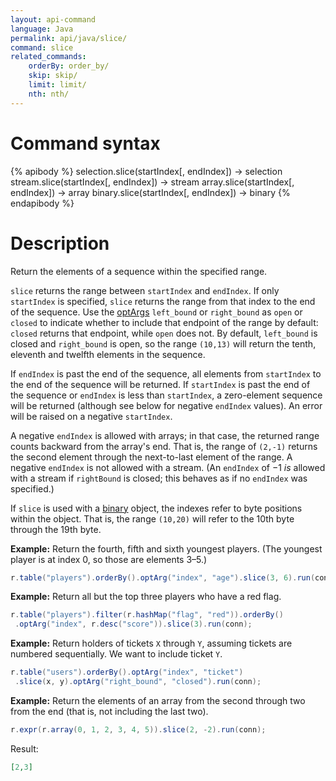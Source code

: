 ```yaml
---
layout: api-command
language: Java
permalink: api/java/slice/
command: slice
related_commands:
    orderBy: order_by/
    skip: skip/
    limit: limit/
    nth: nth/
---
```


# Command syntax #

{% apibody %}
selection.slice(startIndex[, endIndex]) &rarr; selection
stream.slice(startIndex[, endIndex]) &rarr; stream
array.slice(startIndex[, endIndex]) &rarr; array
binary.slice(startIndex[, endIndex]) &rarr; binary
{% endapibody %}

# Description #

Return the elements of a sequence within the specified range.

`slice` returns the range between `startIndex` and `endIndex`. If only `startIndex` is specified, `slice` returns the range from that index to the end of the sequence. Use the [optArgs](/api/java/optarg) `left_bound` or `right_bound` as `open` or `closed` to indicate whether to include that endpoint of the range by default: `closed` returns that endpoint, while `open` does not. By default, `left_bound` is closed and `right_bound` is open, so the range `(10,13)` will return the tenth, eleventh and twelfth elements in the sequence.

If `endIndex` is past the end of the sequence, all elements from `startIndex` to the end of the sequence will be returned. If `startIndex` is past the end of the sequence or `endIndex` is less than `startIndex`, a zero-element sequence will be returned (although see below for negative `endIndex` values). An error will be raised on a negative `startIndex`.

A negative `endIndex` is allowed with arrays; in that case, the returned range counts backward from the array's end. That is, the range of `(2,-1)` returns the second element through the next-to-last element of the range. A negative `endIndex` is not allowed with a stream. (An `endIndex` of &minus;1 *is* allowed with a stream if `rightBound` is closed; this behaves as if no `endIndex` was specified.)

If `slice` is used with a [binary](/api/java/binary) object, the indexes refer to byte positions within the object. That is, the range `(10,20)` will refer to the 10th byte through the 19th byte.

**Example:** Return the fourth, fifth and sixth youngest players. (The youngest player is at index 0, so those are elements 3&ndash;5.)

```java
r.table("players").orderBy().optArg("index", "age").slice(3, 6).run(conn);
```

**Example:** Return all but the top three players who have a red flag.

```java
r.table("players").filter(r.hashMap("flag", "red")).orderBy()
 .optArg("index", r.desc("score")).slice(3).run(conn);
```

**Example:** Return holders of tickets `X` through `Y`, assuming tickets are numbered sequentially. We want to include ticket `Y`.

```java
r.table("users").orderBy().optArg("index", "ticket")
 .slice(x, y).optArg("right_bound", "closed").run(conn);
```

**Example:** Return the elements of an array from the second through two from the end (that is, not including the last two).

```java
r.expr(r.array(0, 1, 2, 3, 4, 5)).slice(2, -2).run(conn);
```

Result:

```json
[2,3]
```
